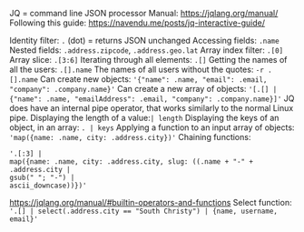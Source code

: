 JQ = command line JSON processor
Manual: https://jqlang.org/manual/
Following this guide: https://navendu.me/posts/jq-interactive-guide/

Identity filter: `.` (dot) = returns JSON unchanged
Accessing fields: `.name`
Nested fields: `.address.zipcode`, `.address.geo.lat`
Array index filter: `.[0]`
Array slice: `.[3:6]`
Iterating through all elements: `.[]` 
Getting the names of all the users: `.[].name`
The names of all users without the quotes: `-r .[].name`
Can create new objects: `'{"name": .name, "email": .email, "company": .company.name}'`
Can create a new array of objects: `'[.[] | {"name": .name, "emailAddress": .email, "company": .company.name}]'`
JQ does have an internal pipe operator, that works similarly to the normal Linux pipe.
Displaying the length of a value:`| length`
Displaying the keys of an object, in an array: `. | keys`
Applying a function to an input array of objects: `'map({name: .name, city: .address.city})'`
Chaining functions:
```
'.[:3] |
map({name: .name, city: .address.city, slug: ((.name + "-" + .address.city |
gsub(" "; "-") |
ascii_downcase))})'
```
https://jqlang.org/manual/#builtin-operators-and-functions
Select function: `'.[] | select(.address.city == "South Christy") | {name, username, email}'`